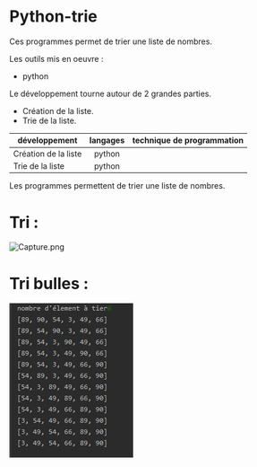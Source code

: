 # Python-trie
Ces programmes permet de trier une liste de nombres.
 
 Les outils mis en oeuvre :
 * python
 
 Le développement tourne autour de 2 grandes parties.
 * Création de la liste.
 * Trie de la liste.
 
 |développement          |langages |technique de programmation                           |
|-----------------------|:-------:|----------------------------------------------------:|
|Création de la liste|python||
|Trie de la liste|python||

Les programmes permettent de trier une liste de nombres.

# Tri :

  ![Capture.png](https://https://github.com/adesheulles/Python-trie/blob/master/tri%20.PNG)

# Tri bulles :

  ![Capture.png](https://github.com/adesheulles/Python-trie/blob/master/tri%20bulles.PNG)
